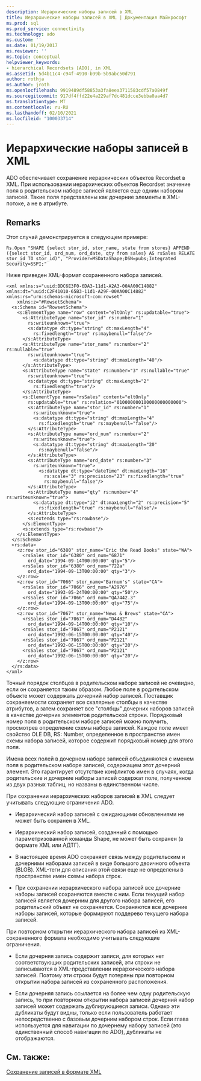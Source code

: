 ```yaml
---
description: Иерархические наборы записей в XML
title: Иерархические наборы записей в XML | Документация Майкрософт
ms.prod: sql
ms.prod_service: connectivity
ms.technology: ado
ms.custom: ''
ms.date: 01/19/2017
ms.reviewer: ''
ms.topic: conceptual
helpviewer_keywords:
- hierarchical Recordsets [ADO], in XML
ms.assetid: 5d4b11c4-c94f-4910-b99b-5b9abc50d791
author: rothja
ms.author: jroth
ms.openlocfilehash: 9919489df58853a3fa8eea3711583cdf57a0849f
ms.sourcegitcommit: 917df4ffd22e4a229af7dc481dcce3ebba0aa4d7
ms.translationtype: MT
ms.contentlocale: ru-RU
ms.lasthandoff: 02/10/2021
ms.locfileid: "100033714"
---
```

# <a name="hierarchical-recordsets-in-xml"></a>Иерархические наборы записей в XML
ADO обеспечивает сохранение иерархических объектов Recordset в XML. При использовании иерархических объектов Recordset значение поля в родительском наборе записей является еще одним набором записей. Такие поля представлены как дочерние элементы в XML-потоке, а не в атрибуте.  
  
## <a name="remarks"></a>Remarks  
 Этот случай демонстрируется в следующем примере:  
  
```  
Rs.Open "SHAPE {select stor_id, stor_name, state from stores} APPEND ({select stor_id, ord_num, ord_date, qty from sales} AS rsSales RELATE stor_id TO stor_id)", "Provider=MSDataShape;DSN=pubs;Integrated Security=SSPI;"  
```  
  
 Ниже приведен XML-формат сохраненного набора записей.  
  
```  
<xml xmlns:s="uuid:BDC6E3F0-6DA3-11d1-A2A3-00AA00C14882"     xmlns:dt="uuid:C2F41010-65B3-11d1-A29F-00AA00C14882"     xmlns:rs="urn:schemas-microsoft-com:rowset"   
    xmlns:z="#RowsetSchema">   
  <s:Schema id="RowsetSchema">   
    <s:ElementType name="row" content="eltOnly" rs:updatable="true">   
      <s:AttributeType name="stor_id" rs:number="1"   
        rs:writeunknown="true">   
        <s:datatype dt:type="string" dt:maxLength="4"   
          rs:fixedlength="true" rs:maybenull="false"/>   
      </s:AttributeType>   
      <s:AttributeType name="stor_name" rs:number="2" rs:nullable="true"   
        rs:writeunknown="true">   
          <s:datatype dt:type="string" dt:maxLength="40"/>   
      </s:AttributeType>   
      <s:AttributeType name="state" rs:number="3" rs:nullable="true"   
        rs:writeunknown="true">   
        <s:datatype dt:type="string" dt:maxLength="2"   
          rs:fixedlength="true"/>   
      </s:AttributeType>   
      <s:ElementType name="rsSales" content="eltOnly"   
        rs:updatable="true" rs:relation="010000000100000000000000">   
        <s:AttributeType name="stor_id" rs:number="1"   
          rs:writeunknown="true">   
          <s:datatype dt:type="string" dt:maxLength="4"   
            rs:fixedlength="true" rs:maybenull="false"/>   
        </s:AttributeType>   
        <s:AttributeType name="ord_num" rs:number="2"   
          rs:writeunknown="true">   
          <s:datatype dt:type="string" dt:maxLength="20"   
            rs:maybenull="false"/>   
        </s:AttributeType>   
        <s:AttributeType name="ord_date" rs:number="3"   
          rs:writeunknown="true">   
            <s:datatype dt:type="dateTime" dt:maxLength="16"   
              rs:scale="3" rs:precision="23" rs:fixedlength="true"   
              rs:maybenull="false"/>   
        </s:AttributeType>   
        <s:AttributeType name="qty" rs:number="4" rs:writeunknown="true">   
          <s:datatype dt:type="i2" dt:maxLength="2" rs:precision="5"   
            rs:fixedlength="true" rs:maybenull="false"/>   
        </s:AttributeType>   
        <s:extends type="rs:rowbase"/>   
      </s:ElementType>   
      <s:extends type="rs:rowbase"/>   
    </s:ElementType>   
  </s:Schema>   
  <rs:data>   
    <z:row stor_id="6380" stor_name="Eric the Read Books" state="WA">   
      <rsSales stor_id="6380" ord_num="6871"   
        ord_date="1994-09-14T00:00:00" qty="5"/>   
      <rsSales stor_id="6380" ord_num="722a"   
        ord_date="1994-09-13T00:00:00" qty="3"/>   
    </z:row>   
    <z:row stor_id="7066" stor_name="Barnum's" state="CA">   
      <rsSales stor_id="7066" ord_num="A2976"   
        ord_date="1993-05-24T00:00:00" qty="50"/>   
      <rsSales stor_id="7066" ord_num="QA7442.3"   
        ord_date="1994-09-13T00:00:00" qty="75"/>   
    </z:row>   
    <z:row stor_id="7067" stor_name="News & Brews" state="CA">   
      <rsSales stor_id="7067" ord_num="D4482"   
        ord_date="1994-09-14T00:00:00" qty="10"/>   
      <rsSales stor_id="7067" ord_num="P2121"   
        ord_date="1992-06-15T00:00:00" qty="40"/>   
      <rsSales stor_id="7067" ord_num="P2121"   
        ord_date="1992-06-15T00:00:00" qty="20"/>   
      <rsSales stor_id="7067" ord_num="P2121"   
        ord_date="1992-06-15T00:00:00" qty="20"/>   
    </z:row>   
  </rs:data>   
</xml>   
```  
  
 Точный порядок столбцов в родительском наборе записей не очевидно, если он сохраняется таким образом. Любое поле в родительском объекте может содержать дочерний набор записей. Поставщик сохраняемости сохраняет все скалярные столбцы в качестве атрибутов, а затем сохраняет все "столбцы" дочерних наборов записей в качестве дочерних элементов родительской строки. Порядковый номер поля в родительском наборе записей можно получить, просмотрев определение схемы набора записей. Каждое поле имеет свойство OLE DB, RS: Number, определенное в пространстве имен схемы набора записей, которое содержит порядковый номер для этого поля.  
  
 Имена всех полей в дочернем наборе записей объединяются с именем поля в родительском наборе записей, содержащем этот дочерний элемент. Это гарантирует отсутствие конфликтов имен в случаях, когда родительские и дочерние наборы записей содержат поле, полученное из двух разных таблиц, но названы в единственном числе.  
  
 При сохранении иерархических наборов записей в XML следует учитывать следующие ограничения ADO.  
  
-   Иерархический набор записей с ожидающими обновлениями не может быть сохранен в XML.  
  
-   Иерархический набор записей, созданный с помощью параметризованной команды Shape, не может быть сохранен (в формате XML или АДТГ).  
  
-   В настоящее время ADO сохраняет связь между родительским и дочерними наборами записей в виде большого двоичного объекта (BLOB). XML-теги для описания этой связи еще не определены в пространстве имен схемы набора строк.  
  
-   При сохранении иерархического набора записей все дочерние наборы записей сохраняются вместе с ним. Если текущий набор записей является дочерним для другого набора записей, его родительский объект не сохраняется. Сохраняются все дочерние наборы записей, которые формируют поддерево текущего набора записей.  
  
 При повторном открытии иерархического набора записей из XML-сохраненного формата необходимо учитывать следующие ограничения.  
  
-   Если дочерняя запись содержит записи, для которых нет соответствующих родительских записей, эти строки не записываются в XML-представлении иерархического набора записей. Поэтому эти строки будут потеряны при повторном открытии набора записей из сохраненного расположения.  
  
-   Если дочерняя запись ссылается на более чем одну родительскую запись, то при повторном открытии набора записей дочерний набор записей может содержать дублирующиеся записи. Однако эти дубликаты будут видны, только если пользователь работает непосредственно с базовым дочерним набором строк. Если глава используется для навигации по дочернему набору записей (это единственный способ навигации по ADO), дубликаты не отображаются.  
  
## <a name="see-also"></a>См. также:  
 [Сохранение записей в формате XML](./persisting-records-in-xml-format.md)